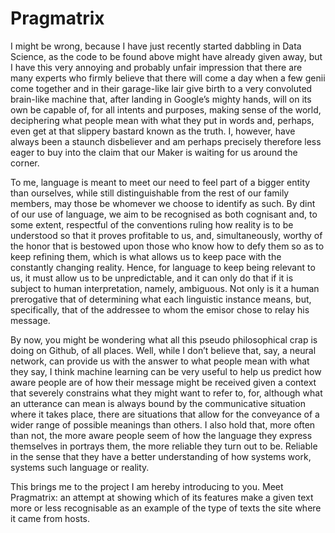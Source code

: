 # Pragmatrix


I might be wrong, because I have just recently started dabbling in Data Science, as the code to be found above might have already given away, but I have this very annoying and probably unfair impression that there are many experts who firmly believe that there will come a day when a few genii come together and in their garage-like lair give birth to a very convoluted brain-like machine that, after landing in Google’s mighty hands, will on its own be capable of, for all intents and purposes, making sense of the world, deciphering what people mean with what they put in words and, perhaps, even get at that slippery bastard known as the truth. I, however, have always been a staunch disbeliever and am perhaps precisely therefore less eager to buy into the claim that our Maker is waiting for us around the corner. 

To me, language is meant to meet our need to feel part of a bigger entity than ourselves, while still distinguishable from the rest of our family members, may those be whomever we choose to identify as such. By dint of our use of language, we aim to be recognised as both cognisant and, to some extent, respectful of the conventions ruling how reality is to be understood so that it proves profitable to us, and, simultaneously, worthy of the honor that is bestowed upon those who know how to defy them so as to keep refining them, which is what allows us to keep pace with the constantly changing reality. Hence, for language to keep being relevant to us, it must allow us to be unpredictable, and it can only do that if it is subject to human interpretation, namely, ambiguous. Not only is it a human prerogative that of determining what each linguistic instance means, but, specifically, that of the addressee to whom the emisor chose to relay his message. 

By now, you might be wondering what all this pseudo philosophical crap is doing on Github, of all places. Well, while I don’t believe that, say, a neural network, can provide us with the answer to what people mean with what they say, I think machine learning can be very useful to help us predict how aware people are of how their message might be received given a context that severely constrains what they might want to refer to, for, although what an utterance can mean is always bound by the communicative situation where it takes place, there are situations that allow for the conveyance of a wider range of possible meanings than others. I also hold that, more often than not, the more aware people seem of how the language they express themselves in portrays them, the more reliable they turn out to be. Reliable in the sense that they have a better understanding of how systems work, systems such language or reality. 

This brings me to the project I am hereby introducing to you. Meet Pragmatrix: an attempt at showing which of its features make a given text more or less recognisable as an example of the type of texts the site where it came from hosts.
